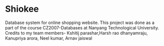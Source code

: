 # Shiokee
Database system for online shopping website.
This project was done as a part of the course CZ2007-Databases at Nanyang Technological University.
Credits to my team members- Kshitij parashar,Harsh rao dhanyamraju, Kanupriya arora, Neel kumar, Arnav jaiswal
